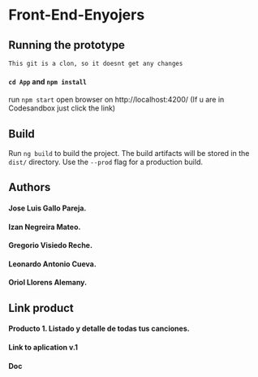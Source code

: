 # Front-End-Enyojers

## Running the prototype 

``This git is a clon, so it doesnt get any changes``
#### ``cd App`` and ``npm install``
run ``npm start``
open browser on http://localhost:4200/ (If u are in Codesandbox just click the link)

## Build
Run ``ng build`` to build the project. The build artifacts will be stored in the ``dist/`` directory. Use the ``--prod`` flag for a production build.

## Authors
#### Jose Luis Gallo Pareja.
#### Izan Negreira Mateo.
#### Gregorio Visiedo Reche.
#### Leonardo Antonio Cueva.
#### Oriol Llorens Alemany.

## Link product
#### Producto 1. Listado y detalle de todas tus canciones.
#### Link to aplication v.1
#### Doc 
